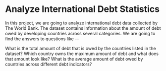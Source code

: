 # Analyze International Debt Statistics
In this project, we are going to analyze international debt data collected by The World Bank. The dataset contains information about the amount of debt owed by developing countries across several categories. We are going to find the answers to questions like --

What is the total amount of debt that is owed by the countries listed in the dataset?
Which country owns the maximum amount of debt and what does that amount look like?
What is the average amount of debt owed by countries across different debt indicators?
